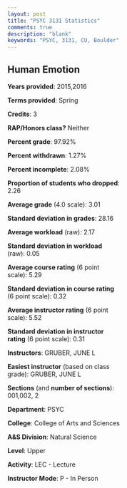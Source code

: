 ```yaml
---
layout: post
title: "PSYC 3131 Statistics"
comments: true
description: "blank"
keywords: "PSYC, 3131, CU, Boulder"
--- 
```

<head>
<script src="https://ajax.googleapis.com/ajax/libs/jquery/2.1.3/jquery.min.js"></script>
<script src="https://dl.dropboxusercontent.com/s/pc42nxpaw1ea4o9/highcharts.js?dl=0"></script>
<!-- <script src="../assets/js/highcharts.js"></script> -->
<style type="text/css">@font-face {
	font-family: "Bebas Neue";
	src: url(https://www.filehosting.org/file/details/544349/BebasNeue%20Regular.otf) format("opentype");
	}
	h1.Bebas { 
		font-family: "Bebas Neue", Verdana, Tahoma;
	}
</style>
</head>
<body>
	<div id="container" style="float: right; width: 45%; height: 88%; margin-left: 2.5%; margin-right: 2.5%;"></div>
	<script language="JavaScript">
		$(document).ready(function() {
		var chart = {type: 'column'};
		var title = {text: 'Grade Distribution'};
		var xAxis = {categories: ['A','B','C','D','F'],crosshair: true};
		var yAxis = {min: 0,title: {text: 'Percentage'}};
		var tooltip = {headerFormat: '<center><b><span style="font-size:20px">{point.key}</span></b></center>',
		               pointFormat: '<td style="padding:0"><b>{point.y:.1f}%</b></td>',
		               footerFormat: '</table>',shared: true,useHTML: true};
		var plotOptions = {column: {pointPadding: 0.0,borderWidth: 0}};  
		var credits = {enabled: false};var series= [{name: 'Percent',data: [31.16,33.95,23.26,7.91,3.72,]}];
		var json = {};
		json.chart = chart;
		json.title = title;
		json.tooltip = tooltip;
		json.xAxis = xAxis;
		json.yAxis = yAxis;  
		json.series = series;
		json.plotOptions = plotOptions;  
		json.credits = credits;
		$('#container').highcharts(json);
	});
	</script>
</body>
			   
## Human Emotion

**Years provided**: 2015,2016

**Terms provided**: Spring

**Credits**: 3

**RAP/Honors class?** Neither

**Percent grade**: 97.92%

**Percent withdrawn**: 1.27%

**Percent incomplete**: 2.08%

**Proportion of students who dropped**: 2.26

**Average grade** (4.0 scale): 3.01

**Standard deviation in grades**: 28.16

**Average workload** (raw): 2.17

**Standard deviation in workload** (raw): 0.05

**Average course rating** (6 point scale): 5.29

**Standard deviation in course rating** (6 point scale): 0.32

**Average instructor rating** (6 point scale): 5.52

**Standard deviation in instructor rating** (6 point scale): 0.31

**Instructors**: GRUBER, JUNE L

**Easiest instructor** (based on class grade): GRUBER, JUNE L

**Sections** (and **number of sections**): 001,002, 2

**Department**: PSYC

**College**: College of Arts and Sciences

**A&S Division**: Natural Science

**Level**: Upper

**Activity**: LEC - Lecture

**Instructor Mode**: P  - In Person
